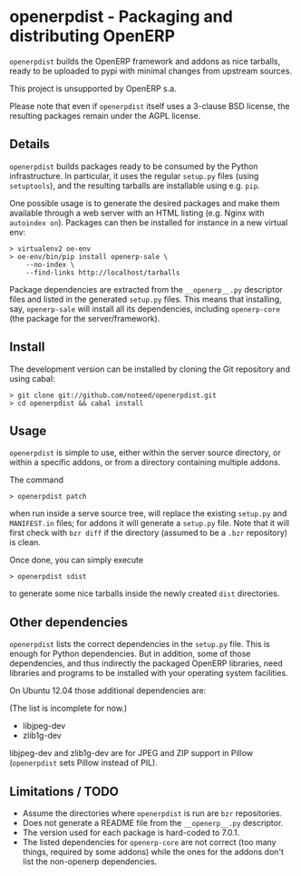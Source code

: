 # openerpdist - Packaging and distributing OpenERP

`openerpdist` builds the OpenERP framework and addons as nice tarballs, ready
to be uploaded to pypi with minimal changes from upstream sources.

This project is unsupported by OpenERP s.a.

Please note that even if `openerpdist` itself uses a 3-clause BSD license, the
resulting packages remain under the AGPL license.

## Details

`openerpdist` builds packages ready to be consumed by the Python
infrastructure. In particular, it uses the regular `setup.py` files (using
`setuptools`), and the resulting tarballs are installable using e.g. `pip`.

One possible usage is to generate the desired packages and make them available
through a web server with an HTML listing (e.g. Nginx with `autoindex on`).
Packages can then be installed for instance in a new virtual env:

    > virtualenv2 oe-env
    > oe-env/bin/pip install openerp-sale \
        --no-index \
        --find-links http://localhost/tarballs

Package dependencies are extracted from the `__openerp__.py` descriptor files
and listed in the generated `setup.py` files. This means that installing, say,
`openerp-sale` will install all its dependencies, including `openerp-core` (the
package for the server/framework).

## Install

The development version can be installed by cloning the Git repository and using cabal:

    > git clone git://github.com/noteed/openerpdist.git
    > cd openerpdist && cabal install

## Usage

`openerpdist` is simple to use, either within the server source directory, or
within a specific addons, or from a directory containing multiple addons.

The command

    > openerpdist patch

when run inside a serve source tree, will replace the existing `setup.py` and
`MANIFEST.in` files; for addons it will generate a `setup.py` file. Note that
it will first check with `bzr diff` if the directory (assumed to be a `.bzr`
repository) is clean.

Once done, you can simply execute

    > openerpdist sdist

to generate some nice tarballs inside the newly created `dist` directories.

## Other dependencies

`openerpdist` lists the correct dependencies in the `setup.py` file. This is
enough for Python dependencies. But in addition, some of those dependencies,
and thus indirectly the packaged OpenERP libraries, need libraries and
programs to be installed with your operating system facilities.

On Ubuntu 12.04 those additional dependencies are:

(The list is incomplete for now.)

- libjpeg-dev
- zlib1g-dev

libjpeg-dev and zlib1g-dev are for JPEG and ZIP support in Pillow (`openerpdist`
sets Pillow instead of PIL).

## Limitations / TODO

- Assume the directories where `openerpdist` is run are `bzr` repositories.
- Does not generate a README file from the `__openerp__.py` descriptor.
- The version used for each package is hard-coded to 7.0.1.
- The listed dependencies for `openerp-core` are not correct (too many things,
  required by some addons) while the ones for the addons don't list the
  non-openerp dependencies.


